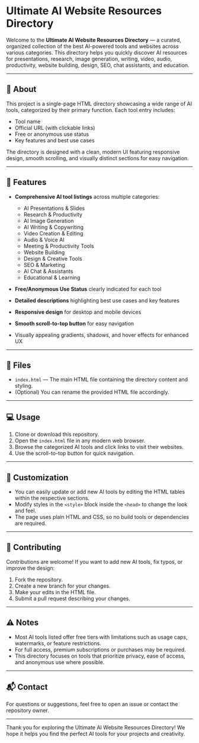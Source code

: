 # Ultimate AI Website Resources Directory

Welcome to the **Ultimate AI Website Resources Directory** — a curated, organized collection of the best AI-powered tools and websites across various categories. This directory helps you quickly discover AI resources for presentations, research, image generation, writing, video, audio, productivity, website building, design, SEO, chat assistants, and education.

---

## 📄 About

This project is a single-page HTML directory showcasing a wide range of AI tools, categorized by their primary function. Each tool entry includes:

- Tool name
- Official URL (with clickable links)
- Free or anonymous use status
- Key features and best use cases

The directory is designed with a clean, modern UI featuring responsive design, smooth scrolling, and visually distinct sections for easy navigation.

---

## 🚀 Features

- **Comprehensive AI tool listings** across multiple categories:
  - AI Presentations & Slides
  - Research & Productivity
  - AI Image Generation
  - AI Writing & Copywriting
  - Video Creation & Editing
  - Audio & Voice AI
  - Meeting & Productivity Tools
  - Website Building
  - Design & Creative Tools
  - SEO & Marketing
  - AI Chat & Assistants
  - Educational & Learning

- **Free/Anonymous Use Status** clearly indicated for each tool
- **Detailed descriptions** highlighting best use cases and key features
- **Responsive design** for desktop and mobile devices
- **Smooth scroll-to-top button** for easy navigation
- Visually appealing gradients, shadows, and hover effects for enhanced UX

---

## 📂 Files

- `index.html` — The main HTML file containing the directory content and styling.
- (Optional) You can rename the provided HTML file accordingly.

---

## 💻 Usage

1. Clone or download this repository.
2. Open the `index.html` file in any modern web browser.
3. Browse the categorized AI tools and click links to visit their websites.
4. Use the scroll-to-top button for quick navigation.

---

## 🎨 Customization

- You can easily update or add new AI tools by editing the HTML tables within the respective sections.
- Modify styles in the `<style>` block inside the `<head>` to change the look and feel.
- The page uses plain HTML and CSS, so no build tools or dependencies are required.

---

## 🤝 Contributing

Contributions are welcome! If you want to add new AI tools, fix typos, or improve the design:

1. Fork the repository.
2. Create a new branch for your changes.
3. Make your edits in the HTML file.
4. Submit a pull request describing your changes.

---

## ⚠️ Notes

- Most AI tools listed offer free tiers with limitations such as usage caps, watermarks, or feature restrictions.
- For full access, premium subscriptions or purchases may be required.
- This directory focuses on tools that prioritize privacy, ease of access, and anonymous use where possible.

---

## 📬 Contact

For questions or suggestions, feel free to open an issue or contact the repository owner.

---

Thank you for exploring the Ultimate AI Website Resources Directory! We hope it helps you find the perfect AI tools for your projects and creativity.

